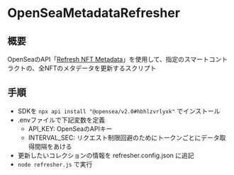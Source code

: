# OpenSeaMetadataRefresher

## 概要
OpenSeaのAPI「[Refresh NFT Metadata](https://docs.opensea.io/reference/refresh_nft)」を使用して、指定のスマートコントラクトの、全NFTのメタデータを更新するスクリプト

## 手順
- SDKを ```npx api install "@opensea/v2.0#hbhlzvrlyxk"``` でインストール
- .envファイルで下記変数を定義
  - API_KEY: OpenSeaのAPIキー
  - INTERVAL_SEC: リクエスト制限回避のためにトークンごとにデータ取得間隔をあける
- 更新したいコレクションの情報を refresher.config.json に追記
- ```node refresher.js``` で実行
